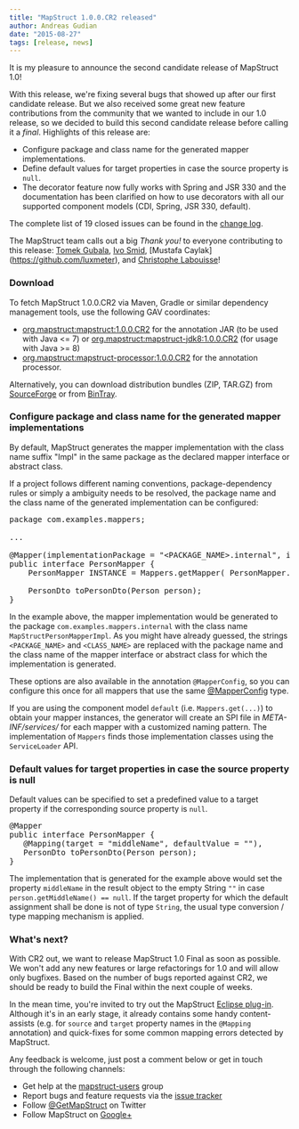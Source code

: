 ```yaml
---
title: "MapStruct 1.0.0.CR2 released"
author: Andreas Gudian
date: "2015-08-27"
tags: [release, news]
---
```


It is my pleasure to announce the second candidate release of MapStruct 1.0!

With this release, we're fixing several bugs that showed up after our first candidate release. But we also received some great new feature contributions from the community that we wanted to include in our 1.0 release, so we decided to build this second candidate release before calling it a _final_. Highlights of this release are:

* Configure package and class name for the generated mapper implementations.
* Define default values for target properties in case the source property is `null`.
* The decorator feature now fully works with Spring and JSR 330 and the documentation has been clarified on how to use decorators with all our supported component models (CDI, Spring, JSR 330, default).

The complete list of 19 closed issues can be found in the [change log](https://github.com/mapstruct/mapstruct/issues?q=milestone%3A1.0.0.CR2).

The MapStruct team calls out a big _Thank you!_ to everyone contributing to this release: [Tomek Gubala](https://github.com/vgt-tomek), [Ivo Smid](https://github.com/bedla), [Mustafa Caylak] (https://github.com/luxmeter), and [Christophe Labouisse](https://github.com/ggtools)! 

### Download

To fetch MapStruct 1.0.0.CR2 via Maven, Gradle or similar dependency management tools, use the following GAV coordinates:

* [org.mapstruct:mapstruct:1.0.0.CR2](http://search.maven.org/#artifactdetails|org.mapstruct|mapstruct|1.0.0.CR2|jar) for the annotation JAR (to be used with Java <= 7) or [org.mapstruct:mapstruct-jdk8:1.0.0.CR2](http://search.maven.org/#artifactdetails|org.mapstruct|mapstruct-jdk8|1.0.0.CR2|jar) (for usage with Java >= 8)
* [org.mapstruct:mapstruct-processor:1.0.0.CR2](http://search.maven.org/#artifactdetails|org.mapstruct|mapstruct-processor|1.0.0.CR2|jar) for the annotation processor.

Alternatively, you can download distribution bundles (ZIP, TAR.GZ) from [SourceForge](http://sourceforge.net/projects/mapstruct/files/1.0.0.CR2/) or from [BinTray](https://bintray.com/mapstruct/bundles/mapstruct-dist/1.0.0.CR2/).

### Configure package and class name for the generated mapper implementations

By default, MapStruct generates the mapper implementation with the class name suffix "Impl" in the same package as the declared mapper interface or abstract class.

If a project follows different naming conventions, package-dependency rules or simply a ambiguity needs to be resolved, the package name and the class name of the generated implementation can be configured:

<pre class="prettyprint linenums">
package com.examples.mappers;

...

@Mapper(implementationPackage = "&lt;PACKAGE_NAME&gt;.internal", implementationClass = "MapStruct&lt;CLASS_NAME&gt;Impl")
public interface PersonMapper {
    PersonMapper INSTANCE = Mappers.getMapper( PersonMapper.class );

    PersonDto toPersonDto(Person person);
}
</pre>

In the example above, the mapper implementation would be generated to the package `com.examples.mappers.internal` with the class name `MapStructPersonMapperImpl`. As you might have already guessed, the strings `<PACKAGE_NAME>` and `<CLASS_NAME>` are replaced with the package name and the class name of the mapper interface or abstract class for which the implementation is generated.

These options are also available in the annotation `@MapperConfig`, so you can configure this once for all mappers that use the same [@MapperConfig](http://mapstruct.org/documentation/#section-shared-config) type.

If you are using the component model `default` (i.e. `Mappers.get(...)`) to obtain your mapper instances, the generator will create an SPI file in _META-INF/services/_ for each mapper with a customized naming pattern. The implementation of `Mappers` finds those implementation classes using the `ServiceLoader` API.

### Default values for target properties in case the source property is null

Default values can be specified to set a predefined value to a target property if the corresponding source property is `null`.

<pre class="prettyprint linenums">
@Mapper
public interface PersonMapper {
   @Mapping(target = "middleName", defaultValue = ""),
   PersonDto toPersonDto(Person person);
}
</pre>

The implementation that is generated for the example above would set the property `middleName` in the result object to the empty String `""` in case `person.getMiddleName() == null`. If the target property for which the default assignment shall be done is not of type `String`, the usual type conversion / type mapping mechanism is applied.

### What's next?

With CR2 out, we want to release MapStruct 1.0 Final as soon as possible. We won't add any new features or large refactorings for 1.0 and will allow only bugfixes. Based on the number of bugs reported against CR2, we should be ready to build the Final within the next couple of weeks.

In the mean time, you're invited to try out the MapStruct [Eclipse plug-in](https://github.com/mapstruct/mapstruct-eclipse). Although it's in an early stage, it already contains some handy content-assists (e.g. for `source` and `target` property names in the `@Mapping` annotation) and quick-fixes for some common mapping errors detected by MapStruct.

Any feedback is welcome, just post a comment below or get in touch through the following channels:

* Get help at the [mapstruct-users](https://groups.google.com/forum/?fromgroups#!forum/mapstruct-users) group
* Report bugs and feature requests via the [issue tracker](https://github.com/mapstruct/mapstruct/issues)
* Follow [@GetMapStruct](https://twitter.com/GetMapStruct) on Twitter
* Follow MapStruct on [Google+](https://plus.google.com/u/0/118070742567787866481/posts)
